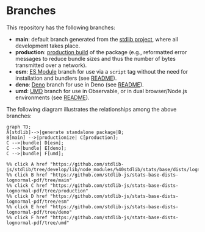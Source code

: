 <!--

@license Apache-2.0

Copyright (c) 2022 The Stdlib Authors.

Licensed under the Apache License, Version 2.0 (the "License");
you may not use this file except in compliance with the License.
You may obtain a copy of the License at

    http://www.apache.org/licenses/LICENSE-2.0

Unless required by applicable law or agreed to in writing, software
distributed under the License is distributed on an "AS IS" BASIS,
WITHOUT WARRANTIES OR CONDITIONS OF ANY KIND, either express or implied.
See the License for the specific language governing permissions and
limitations under the License.

-->

# Branches

This repository has the following branches:

-   **main**: default branch generated from the [stdlib project][stdlib-url], where all development takes place.
-   **production**: [production build][production-url] of the package (e.g., reformatted error messages to reduce bundle sizes and thus the number of bytes transmitted over a network).
-   **esm**: [ES Module][esm-url] branch for use via a `script` tag without the need for installation and bundlers (see [README][esm-readme]).
-   **deno**: [Deno][deno-url] branch for use in Deno (see [README][deno-readme]).
-   **umd**: [UMD][umd-url] branch for use in Observable, or in dual browser/Node.js environments (see [README][umd-readme]).

The following diagram illustrates the relationships among the above branches:

```mermaid
graph TD;
A[stdlib]-->|generate standalone package|B;
B[main] -->|productionize| C[production];
C -->|bundle| D[esm];
C -->|bundle| E[deno];
C -->|bundle| F[umd];

%% click A href "https://github.com/stdlib-js/stdlib/tree/develop/lib/node_modules/%40stdlib/stats/base/dists/lognormal/pdf"
%% click B href "https://github.com/stdlib-js/stats-base-dists-lognormal-pdf/tree/main"
%% click C href "https://github.com/stdlib-js/stats-base-dists-lognormal-pdf/tree/production"
%% click D href "https://github.com/stdlib-js/stats-base-dists-lognormal-pdf/tree/esm"
%% click E href "https://github.com/stdlib-js/stats-base-dists-lognormal-pdf/tree/deno"
%% click F href "https://github.com/stdlib-js/stats-base-dists-lognormal-pdf/tree/umd"
```

[stdlib-url]: https://github.com/stdlib-js/stdlib/tree/develop/lib/node_modules/%40stdlib/stats/base/dists/lognormal/pdf
[production-url]: https://github.com/stdlib-js/stats-base-dists-lognormal-pdf/tree/production
[deno-url]: https://github.com/stdlib-js/stats-base-dists-lognormal-pdf/tree/deno
[deno-readme]: https://github.com/stdlib-js/stats-base-dists-lognormal-pdf/blob/deno/README.md
[umd-url]: https://github.com/stdlib-js/stats-base-dists-lognormal-pdf/tree/umd
[umd-readme]: https://github.com/stdlib-js/stats-base-dists-lognormal-pdf/blob/umd/README.md
[esm-url]: https://github.com/stdlib-js/stats-base-dists-lognormal-pdf/tree/esm
[esm-readme]: https://github.com/stdlib-js/stats-base-dists-lognormal-pdf/blob/esm/README.md
